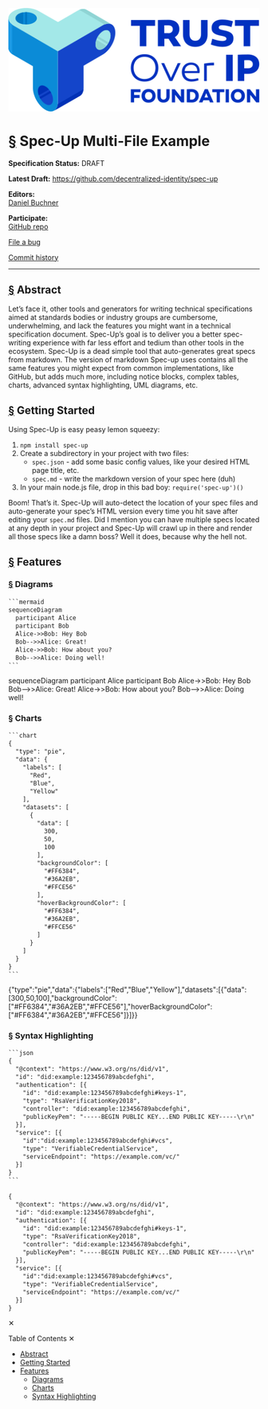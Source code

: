 <a href="https://github.com/trustoverip/spec-up" id="logo"><img src="assets/toip/toip-logo.svg" /></a>

<a href="#spec-up-multi-file-example" class="toc-anchor">§</a> Spec-Up Multi-File Example
=========================================================================================

**Specification Status:** DRAFT

**Latest Draft:** <https://github.com/decentralized-identity/spec-up>

**Editors:**  
[Daniel Buchner](https://www.linkedin.com/in/dbuchner/)

<!-- -->

**Participate:**  
[GitHub repo](https://github.com/csuwildcat/spec-up)

[File a bug](https://github.com/csuwildcat/spec-up/issues)

[Commit history](https://github.com/csuwildcat/spec-up/commits/master)

------------------------------------------------------------------------

<a href="#abstract" class="toc-anchor">§</a> Abstract
-----------------------------------------------------

Let’s face it, other tools and generators for writing technical
specifications aimed at standards bodies or industry groups are
cumbersome, underwhelming, and lack the features you might want in a
technical specification document. Spec-Up’s goal is to deliver you a
better spec-writing experience with far less effort and tedium than
other tools in the ecosystem. Spec-Up is a dead simple tool that
auto-generates great specs from markdown. The version of markdown
Spec-up uses contains all the same features you might expect from common
implementations, like GitHub, but adds much more, including notice
blocks, complex tables, charts, advanced syntax highlighting, UML
diagrams, etc.

<a href="#getting-started" class="toc-anchor">§</a> Getting Started
-------------------------------------------------------------------

Using Spec-Up is easy peasy lemon squeezy:

1.  `npm install spec-up`
2.  Create a subdirectory in your project with two files:
    -   `spec.json` - add some basic config values, like your desired
        HTML page title, etc.
    -   `spec.md` - write the markdown version of your spec here (duh)
3.  In your main node.js file, drop in this bad boy:
    `require('spec-up')()`

Boom! That’s it. Spec-Up will auto-detect the location of your spec
files and auto-generate your spec’s HTML version every time you hit save
after editing your `spec.md` files. Did I mention you can have multiple
specs located at any depth in your project and Spec-Up will crawl up in
there and render all those specs like a damn boss? Well it does, because
why the hell not.

<a href="#features" class="toc-anchor">§</a> Features
-----------------------------------------------------

### <a href="#diagrams" class="toc-anchor">§</a> Diagrams

    ```mermaid
    sequenceDiagram
      participant Alice
      participant Bob
      Alice->>Bob: Hey Bob
      Bob-->>Alice: Great!
      Alice->>Bob: How about you?
      Bob-->>Alice: Doing well!
    ```

sequenceDiagram participant Alice participant Bob Alice-&gt;&gt;Bob: Hey
Bob Bob--&gt;&gt;Alice: Great! Alice-&gt;&gt;Bob: How about you?
Bob--&gt;&gt;Alice: Doing well!

### <a href="#charts" class="toc-anchor">§</a> Charts

    ```chart
    {
      "type": "pie",
      "data": {
        "labels": [
          "Red",
          "Blue",
          "Yellow"
        ],
        "datasets": [
          {
            "data": [
              300,
              50,
              100
            ],
            "backgroundColor": [
              "#FF6384",
              "#36A2EB",
              "#FFCE56"
            ],
            "hoverBackgroundColor": [
              "#FF6384",
              "#36A2EB",
              "#FFCE56"
            ]
          }
        ]
      }
    }
    ```

{"type":"pie","data":{"labels":\["Red","Blue","Yellow"\],"datasets":\[{"data":\[300,50,100\],"backgroundColor":\["\#FF6384","\#36A2EB","\#FFCE56"\],"hoverBackgroundColor":\["\#FF6384","\#36A2EB","\#FFCE56"\]}\]}}

### <a href="#syntax-highlighting" class="toc-anchor">§</a> Syntax Highlighting

    ```json
    {
      "@context": "https://www.w3.org/ns/did/v1",
      "id": "did:example:123456789abcdefghi",
      "authentication": [{
        "id": "did:example:123456789abcdefghi#keys-1",
        "type": "RsaVerificationKey2018",
        "controller": "did:example:123456789abcdefghi",
        "publicKeyPem": "-----BEGIN PUBLIC KEY...END PUBLIC KEY-----\r\n"
      }],
      "service": [{
        "id":"did:example:123456789abcdefghi#vcs",
        "type": "VerifiableCredentialService",
        "serviceEndpoint": "https://example.com/vc/"
      }]
    }
    ```

    {
      "@context": "https://www.w3.org/ns/did/v1",
      "id": "did:example:123456789abcdefghi",
      "authentication": [{ 
        "id": "did:example:123456789abcdefghi#keys-1",
        "type": "RsaVerificationKey2018",
        "controller": "did:example:123456789abcdefghi",
        "publicKeyPem": "-----BEGIN PUBLIC KEY...END PUBLIC KEY-----\r\n"
      }],
      "service": [{
        "id":"did:example:123456789abcdefghi#vcs",
        "type": "VerifiableCredentialService",
        "serviceEndpoint": "https://example.com/vc/"
      }]
    }

<span issue-count=""></span> <span class="repo-issue-toggle"
panel-toggle="repo_issues">✕</span>

Table of Contents <span panel-toggle="toc">✕</span>

-   [Abstract](#abstract)
-   [Getting Started](#getting-started)
-   [Features](#features)
    -   [Diagrams](#diagrams)
    -   [Charts](#charts)
    -   [Syntax Highlighting](#syntax-highlighting)
